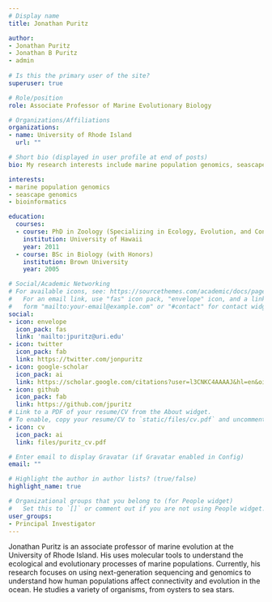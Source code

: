 ```yaml
---
# Display name
title: Jonathan Puritz

author:
- Jonathan Puritz
- Jonathan B Puritz
- admin
  
# Is this the primary user of the site?
superuser: true

# Role/position
role: Associate Professor of Marine Evolutionary Biology

# Organizations/Affiliations
organizations:
- name: University of Rhode Island
  url: ""

# Short bio (displayed in user profile at end of posts)
bio: My research interests include marine population genomics, seascape genomcis, and bioinformatics

interests:
- marine population genomics
- seascape genomics
- bioinformatics

education:
  courses:
  - course: PhD in Zoology (Specializing in Ecology, Evolution, and Conservation Biology
    institution: University of Hawaii
    year: 2011
  - course: BSc in Biology (with Honors)
    institution: Brown University
    year: 2005

# Social/Academic Networking
# For available icons, see: https://sourcethemes.com/academic/docs/page-builder/#icons
#   For an email link, use "fas" icon pack, "envelope" icon, and a link in the
#   form "mailto:your-email@example.com" or "#contact" for contact widget.
social:
- icon: envelope
  icon_pack: fas
  link: 'mailto:jpuritz@uri.edu'
- icon: twitter
  icon_pack: fab
  link: https://twitter.com/jonpuritz
- icon: google-scholar
  icon_pack: ai
  link: https://scholar.google.com/citations?user=l3CNKC4AAAAJ&hl=en&oi=ao
- icon: github
  icon_pack: fab
  link: https://github.com/jpuritz
# Link to a PDF of your resume/CV from the About widget.
# To enable, copy your resume/CV to `static/files/cv.pdf` and uncomment the lines below.
- icon: cv
  icon_pack: ai
  link: files/puritz_cv.pdf

# Enter email to display Gravatar (if Gravatar enabled in Config)
email: ""

# Highlight the author in author lists? (true/false)
highlight_name: true

# Organizational groups that you belong to (for People widget)
#   Set this to `[]` or comment out if you are not using People widget.
user_groups:
- Principal Investigator
---
```


Jonathan Puritz is an associate professor of marine evolution at the University of Rhode Island. His uses molecular tools to understand the ecological and evolutionary processes of marine populations. Currently, his research focuses on using next-generation sequencing and genomics to understand how human populations affect connectivity and evolution in the ocean. He studies a variety of organisms, from oysters to sea stars.
